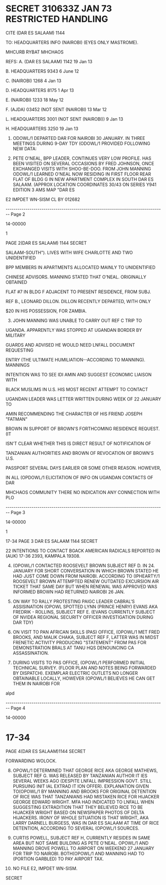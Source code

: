 # SECRET 310633Z JAN 73 RESTRICTED HANDLING

CITE (DAR ES SALAAM) 1144

TO: HEADQUARTERS INFO (NAIROBI) (EYES ONLY MASTROME).

MHCURB RYBAT MHCHAOS

REFS: A. (DAR ES SALAAM) 1142 19 Jan 13

B. HEADQUARTERS 9343 6 June 12

C. (NAIROBI) 1268 4 Jan 13

D. HEADQUARTERS 8175 1 Apr 13

E. (NAIROBI) 1233 18 May 12

F. (AJDA) 03452 (NOT SENT (NAIROBI) 13 Mar 12

L. HEADQUARTERS 3001 (NOT SENT (NAIROBI)) 9 Jan 13

H. HEADQUARTERS 3250 19 Jan 13

1. ODOWL/1 DEPARTED DAR FOR NAIROBI 30 JANUARY. IN THREE MEETINGS DURING 9-DAY TDY (ODOWL/1 PROVIDED FOLLOWING NEW DATA:

2. PETE O'NEAL, BPP LEADER, CONTINUES VERY LOW PROFILE. HAS BEEN VISITED ON SEVERAL OCCASIONS BY FRED JOHNSON, ONCE EXCHANGED VISITS WITH SHOO-BE-DOO. FROM JOHN MANNING ODOWL/1 LEARNED O'NEAL NOW RESIDING IN FIRST FLOOR REAR FLAT OF BLDG G IN NEW APARTMENT COMPLEX IN SOUTH DAR ES SALAAM. (APPROX LOCATION COORDINATES 30/43 ON SERIES Y941 EDITION 3 AMS MAP "DAR ES

E2 IMPDET WN-SISM
CL BY 012682


-------------------------------------------------------------------------------- Page 2

14-00000

1

PAGE 2(DAR ES SALAAM) 1144 SECRET

SALAAM-SOUTH"). LIVES WITH WIFE CHARLOTTE AND TWO UNIDENTIFIED

BPP MEMBERS IN APARTMENTS ALLOCATED MAINLY TO UNIDENTIFIED

CHINESE ADVISORS. MANNING STATED THAT O'NEAL. ORIGINALLY OBTAINED

FLAT #7 IN BLDG F ADJACENT TO PRESENT RESIDENCE, FROM SUBJ.

REF B., LEONARD DILLON. DILLON RECENTLY DEPARTED, WITH ONLY

$20 IN HIS POSSESSION, FOR ZAMBIA.

3. JOHN MANNING WAS UNABLE TO CARRY OUT REF C TRIP TO

UGANDA. APPARENTLY WAS STOPPED AT UGANDAN BORDER BY MILITARY

GUARDS AND ADVISED HE WOULD NEED LNFALL DOCUMENT REQUESTING

ENTRY (THE ULTIMATE HUMILIATION--ACCORDING TO MANNING). MANNINGS

INTENTION WAS TO SEE IDI AMIN AND SUGGEST ECONOMIC LIAISON WITH

BLACK MUSLIMS IN U.S. HIS MOST RECENT ATTEMPT TO CONTACT

UGANDAN LEADER WAS LETTER WRITTEN DURING WEEK OF 22 JANUARY TO

AMIN RECOMMENDING THE CHARACTER OF HIS FRIEND JOSEPH "FATMAN"

BROWN IN SUPPORT OF BROWN'S FORTHCOMING RESIDENCE REQUEST. (IT

ISN'T CLEAR WHETHER THIS IS DIRECT RESULT OF NOTIFICATION OF

TANZANIAN AUTHORITIES AND BROWN OF REVOCATION OF BROWN'S U.S.

PASSPORT SEVERAL DAYS EARLIER OR SOME OTHER REASON. HOWEVER,

IN ALL (OPDOWL/1 ELICITATION OF INFO ON UGANDAN CONTACTS OF DAR

MHCHAOS COMMUNITY THERE NO INDICATION ANY CONNECTION WITH PLO


-------------------------------------------------------------------------------- Page 3

14-00000

1

17-34
PAGE 3 DAR ES SALAAM 1144 SECRET

22
INTENTIONS TO CONTACT BGACK AMERICAN RADICALS REPORTED IN (AUK)
17-36
2393, KAMPALA 19308.

4. (OPOWL/1 CONTACTED ROOSEVELT BROWN SUBJECT REF D. IN 24.
   JANUARY FOR SHORT CONVERSATION IN WHICH BROWN STATED HE HAD JUST
   COME DOWN FROM NAIROBI. ACCORDING TO (IPHEARTY/1 ROOSEVELT BROWN
   ATTEMPTED RENEW OUTDATED EXCURSION AIR TICKET THAT SAME DAY BUT
   WHEN RENEWAL WAS APPROVED WAS INFORMED BROWN HAD RETURNED NAIROBI
   26 JAN.

5. ON WAY TO RALLY PROTESTING PAIGC LEADER CABRAL'S
   ASSISINATION (OPOWL SPOTTED LYNN (PRINCE HENRY) EVANS AKA FREDRIK -
   ROLLINS, SUBJECT REF E. (EVANS CURRENTLY SUBJECT OF NVIDEA
   REGIONAL SECURITY OFFICER INVESTIGATION DURING DAR TDY)

6. ON VISIT TO PAN AFRICAN SKILLS (PAS) OFFICE, (OPOWL/1 MET
   FRED BROOKS, AND MALIK CHAKA, SUBJECT REF F, LATTER WAS IN MIDST
   FRENETIC ACTIVITY PRODUCING "STATEMENT" FROM PAS FOR DEMONSTRATION
   BRALS
   AT TANU HQS DENOUNCING CA ASSASSINATION.

7. DURING VISITS TO PAS OFFICE, (OPOWL/1 PERFORMED INITIAL
   TECHNICAL SURVEY. (FLOOR PLAN AND NOTES BEING FORWARDED BY
   DISPATCH). EXEMPLAR ELECTRIC OUTLETS NO LONGER OBTAINABLE
   LOCALLY, HOWEVER (OPOWL/1 BELIEVES HE CAN GET THEM IN NAIROBI FOR

alpd


-------------------------------------------------------------------------------- Page 4

14-00000

# 17-34

PAGE 4(DAR ES SALAAM)1144 SECRET

FORWARDING WOLOCK.

8. OPOWL/1 DETERMINED THAT GEORGE RICE AKA GEORGE MATHEWS,
   SUBJECT REF G. WAS RELEASED BY TANZANIAN AUTHOR IT IES SEVERAL
   WEEKS AGO (DESPITE LNFALL IMPRESSION GOVT. STILL PURSUING INIT IAL
   EXTRAD IT ION OFFER). EXPLANATION GIVEN TO(OPOWL/1 BY MANNING AND
   BROOKS FOR ORIGINAL DETENTION OF RICE WAS THAT TANZANIANS HAD
   MISTAKEN RICE FOR HIJACKER GEORGE EDWARD WRIGHT. MFA HAD
   INDICATED TO LNFALL WHEN SUGGESTING EXTRADITION THAT THEY
   BELIEVED RICE TO BE HIJACKER WRIGHT BASED ON NEWSPAPER PHOTOS OF
   DELTA HIJACKERS. IRONY OF WHOLE SITUATION IS THAT WRIGHT, AKA
   LARRY DARNELL BURGESS, WAS IN DAR ES SALAAM AT TIME OF RICE
   DETENTION, ACCORDING TO SEVERAL (OPOWL/1 SOURCES.

9. CURTIS POWELL, SUBJECT REF H, CURRENTLY RESIDES IN SAME
   AREA BUT NOT SAME BUILDING AS PETE O'NEAL. OPOWL/1 AND MANNING
   DROVE POWELL TO AIRPORT ON WEEKEND 27 JANUARY FOR TRIP TO NAIROBI.
   BOTH(OPOWL/1 AND MANNING HAD TO (PORTION GARBLED) TO PAY
   AIRPORT TAX.

10. NO FILE E2, IMPDET WN-SISM.

SECRET

